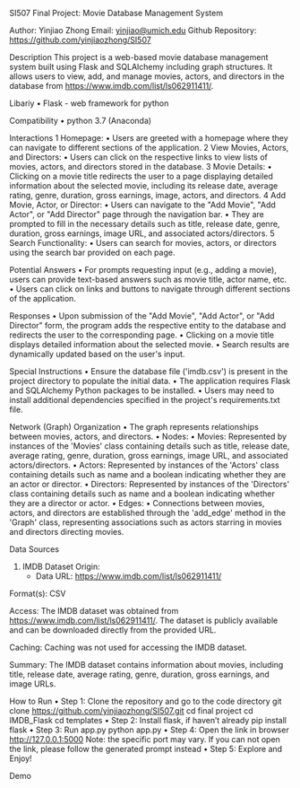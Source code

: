 SI507 Final Project: Movie Database Management System

Author: Yinjiao Zhong
Email: yinjiao@umich.edu
Github Repository: https://github.com/yinjiaozhong/SI507

Description
This project is a web-based movie database management system built using Flask and SQLAlchemy including graph structures. It allows users to view, add, and manage movies, actors, and directors in the database from https://www.imdb.com/list/ls062911411/.

Libariy
•	Flask - web framework for python

Compatibility
•	python 3.7 (Anaconda)

Interactions
1	Homepage:
•	Users are greeted with a homepage where they can navigate to different sections of the application.
2	View Movies, Actors, and Directors:
•	Users can click on the respective links to view lists of movies, actors, and directors stored in the database.
3	Movie Details:
•	Clicking on a movie title redirects the user to a page displaying detailed information about the selected movie, including its release date, average rating, genre, duration, gross earnings, image, actors, and directors.
4	Add Movie, Actor, or Director:
•	Users can navigate to the "Add Movie", "Add Actor", or "Add Director" page through the navigation bar.
•	They are prompted to fill in the necessary details such as title, release date, genre, duration, gross earnings, image URL, and associated actors/directors.
5	Search Functionality:
•	Users can search for movies, actors, or directors using the search bar provided on each page.

Potential Answers
•	For prompts requesting input (e.g., adding a movie), users can provide text-based answers such as movie title, actor name, etc.
•	Users can click on links and buttons to navigate through different sections of the application.

Responses
•	Upon submission of the "Add Movie", "Add Actor", or "Add Director" form, the program adds the respective entity to the database and redirects the user to the corresponding page.
•	Clicking on a movie title displays detailed information about the selected movie.
•	Search results are dynamically updated based on the user's input.

Special Instructions
•	Ensure the database file ('imdb.csv') is present in the project directory to populate the initial data.
•	The application requires Flask and SQLAlchemy Python packages to be installed.
•	Users may need to install additional dependencies specified in the project's requirements.txt file.

Network (Graph) Organization
•	The graph represents relationships between movies, actors, and directors.
•	Nodes:
•	Movies: Represented by instances of the 'Movies' class containing details such as title, release date, average rating, genre, duration, gross earnings, image URL, and associated actors/directors.
•	Actors: Represented by instances of the 'Actors' class containing details such as name and a boolean indicating whether they are an actor or director.
•	Directors: Represented by instances of the 'Directors' class containing details such as name and a boolean indicating whether they are a director or actor.
•	Edges:
•	Connections between movies, actors, and directors are established through the 'add_edge' method in the 'Graph' class, representing associations such as actors starring in movies and directors directing movies.

Data Sources

1. IMDB Dataset
Origin:
   - Data URL: https://www.imdb.com/list/ls062911411/

Format(s): CSV

Access:
   The IMDB dataset was obtained from https://www.imdb.com/list/ls062911411/. The dataset is publicly available and can be downloaded directly from the provided URL.

Caching:
   Caching was not used for accessing the IMDB dataset.

Summary:
   The IMDB dataset contains information about movies, including title, release date, average rating, genre, duration, gross earnings, and image URLs. 

   
How to Run
•	Step 1: Clone the repository and go to the code directory
git clone https://github.com/yinjiaozhong/SI507.git
cd final project
cd IMDB_Flask
cd templates
•	Step 2: Install flask, if haven’t already
pip install flask
•	Step 3: Run app.py
python app.py
•	Step 4: Open the link in browser
http://127.0.0.1:5000
Note: the specific port may vary. If you can not open the link, please follow the generated prompt instead
•	Step 5: Explore and Enjoy!

Demo

